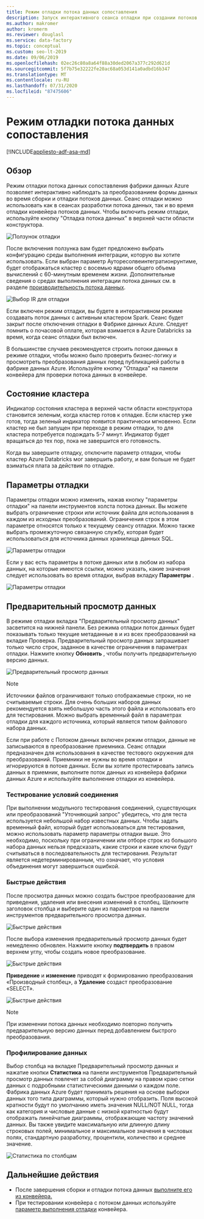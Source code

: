 ```yaml
---
title: Режим отладки потока данных сопоставления
description: Запуск интерактивного сеанса отладки при создании потоков данных
ms.author: makromer
author: kromerm
ms.reviewer: douglasl
ms.service: data-factory
ms.topic: conceptual
ms.custom: seo-lt-2019
ms.date: 09/06/2019
ms.openlocfilehash: 02ec26c80a8a64f88a30ded2067a377c292d621d
ms.sourcegitcommit: 5f7b75e32222fe20ac68a053d141a0adbd16b347
ms.translationtype: MT
ms.contentlocale: ru-RU
ms.lasthandoff: 07/31/2020
ms.locfileid: "87475606"
---
```

# <a name="mapping-data-flow-debug-mode"></a>Режим отладки потока данных сопоставления

[!INCLUDE[appliesto-adf-asa-md](includes/appliesto-adf-asa-md.md)]

## <a name="overview"></a>Обзор

Режим отладки потока данных сопоставления фабрики данных Azure позволяет интерактивно наблюдать за преобразованием формы данных во время сборки и отладки потоков данных. Сеанс отладки можно использовать как в сеансах разработки потока данных, так и во время отладки конвейера потоков данных. Чтобы включить режим отладки, используйте кнопку "Отладка потока данных" в верхней части области конструктора.

![Ползунок отладки](media/data-flow/debugbutton.png "Ползунок отладки")

После включения ползунка вам будет предложено выбрать конфигурацию среды выполнения интеграции, которую вы хотите использовать. Если выбран параметр Ауторесолвеинтегратионрунтиме, будет отображаться кластер с восемью ядрами общего объема вычислений с 60-минутным временем жизни. Дополнительные сведения о средах выполнения интеграции потока данных см. в разделе [производительность потока данных](concepts-data-flow-performance.md#ir).

![Выбор IR для отладки](media/data-flow/debugbutton2.png "Выбор IR для отладки")

Если включен режим отладки, вы будете в интерактивном режиме создавать поток данных с активным кластером Spark. Сеанс будет закрыт после отключения отладки в Фабрике данных Azure. Следует помнить о почасовой оплате, которая взимается в Azure Databricks за время, когда сеанс отладки был включен.

В большинстве случаев рекомендуется строить потоки данных в режиме отладки, чтобы можно было проверить бизнес-логику и просмотреть преобразования данных перед публикацией работы в фабрике данных Azure. Используйте кнопку "Отладка" на панели конвейера для проверки потока данных в конвейере.

## <a name="cluster-status"></a>Состояние кластера

Индикатор состояния кластера в верхней части области конструктора становится зеленым, когда кластер готов к отладке. Если кластер уже готов, тогда зеленый индикатор появится практически мгновенно. Если кластер не был запущен при переходе в режим отладки, то для кластера потребуется подождать 5-7 минут. Индикатор будет вращаться до тех пор, пока не завершится его готовность.

Когда вы завершите отладку, отключите параметр отладки, чтобы кластер Azure Databricks мог завершить работу, и вам больше не будет взиматься плата за действия по отладке.

## <a name="debug-settings"></a>Параметры отладки

Параметры отладки можно изменить, нажав кнопку "параметры отладки" на панели инструментов холста потока данных. Вы можете выбрать ограничение строки или источник файла для использования в каждом из исходных преобразований. Ограничения строк в этом параметре относятся только к текущему сеансу отладки. Можно также выбрать промежуточную связанную службу, которая будет использоваться для источника данных хранилища данных SQL. 

![Параметры отладки](media/data-flow/debug-settings.png "Параметры отладки")

Если у вас есть параметры в потоке данных или в любом из набора данных, на которые имеются ссылки, можно указать, какие значения следует использовать во время отладки, выбрав вкладку **Параметры** .

![Параметры отладки](media/data-flow/debug-settings2.png "Параметры отладки")

## <a name="data-preview"></a>Предварительный просмотр данных

В режиме отладки вкладка "Предварительный просмотр данных" засветится на нижней панели. Без режима отладки поток данных будет показывать только текущие метаданные в и из всех преобразований на вкладке Проверка. Предварительный просмотр данных запрашивает только число строк, заданное в качестве ограничения в параметрах отладки. Нажмите кнопку **Обновить** , чтобы получить предварительную версию данных.

![Предварительный просмотр данных](media/data-flow/datapreview.png "Предварительный просмотр данных")

> [!NOTE]
> Источники файлов ограничивают только отображаемые строки, но не считываемые строки. Для очень больших наборов данных рекомендуется взять небольшую часть этого файла и использовать его для тестирования. Можно выбрать временный файл в параметрах отладки для каждого источника, который является типом файлового набора данных.

Если при работе с Потоком данных включен режим отладки, данные не записываются в преобразование приемника. Сеанс отладки предназначен для использования в качестве тестового окружения для преобразований. Приемники не нужны во время отладки и игнорируются в потоке данных. Если вы хотите протестировать запись данных в приемник, выполните поток данных из конвейера фабрики данных Azure и используйте выполнение отладки из конвейера.

### <a name="testing-join-conditions"></a>Тестирование условий соединения

При выполнении модульного тестирования соединений, существующих или преобразований "Уточняющий запрос" убедитесь, что для теста используется небольшой набор известных данных. Чтобы задать временный файл, который будет использоваться для тестирования, можно использовать параметр параметры отладки выше. Это необходимо, поскольку при ограничении или отборе строк из большого набора данных нельзя предсказать, какие строки и какие ключи будут считываться в последовательность для тестирования. Результат является недетерминированным, что означает, что условия объединения могут завершиться ошибкой.

### <a name="quick-actions"></a>Быстрые действия

После просмотра данных можно создать быстрое преобразование для приведения, удаления или внесения изменений в столбец. Щелкните заголовок столбца и выберите один из параметров на панели инструментов предварительного просмотра данных.

![Быстрые действия](media/data-flow/quick-actions1.png "Быстрые действия")

После выбора изменения предварительный просмотр данных будет немедленно обновлен. Нажмите кнопку **подтвердить** в правом верхнем углу, чтобы создать новое преобразование.

![Быстрые действия](media/data-flow/quick-actions2.png "Быстрые действия")

**Приведение** и **изменение** приводят к формированию преобразования «Производный столбец», а **Удаление** создаст преобразование «SELECT».

![Быстрые действия](media/data-flow/quick-actions3.png "Быстрые действия")

> [!NOTE]
> При изменении потока данных необходимо повторно получить предварительную версию данных перед добавлением быстрого преобразования.

### <a name="data-profiling"></a>Профилирование данных

Выбор столбца на вкладке Предварительный просмотр данных и нажатие кнопки **Статистика** на панели инструментов Предварительный просмотр данных повлечет за собой диаграмму на правом краю сетки данных с подробными статистическими данными о каждом поле. Фабрика данных Azure будет принимать решения на основе выборки данных того типа диаграммы, который нужно отобразить. Поля высокой кратности будут по умолчанию иметь значения NULL/NOT NULL, тогда как категория и числовые данные с низкой кратностью будут отображать линейчатые диаграммы, отображающие частоту значений данных. Вы также увидите максимальную или длинную длину строковых полей, минимальное и максимальное значения в числовых полях, стандартную разработку, процентили, количество и среднее значение.

![Статистика по столбцам](media/data-flow/stats.png "Статистика по столбцам")

## <a name="next-steps"></a>Дальнейшие действия

* После завершения сборки и отладки потока данных [выполните его из конвейера.](control-flow-execute-data-flow-activity.md)
* При тестировании конвейера с потоком данных используйте [параметр выполнения отладки](iterative-development-debugging.md) конвейера.
